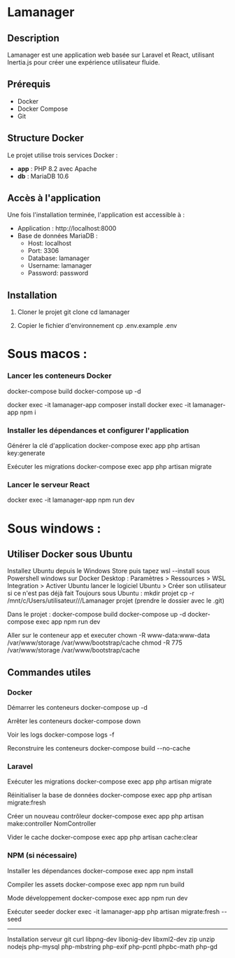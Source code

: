 # Lamanager

## Description
Lamanager est une application web basée sur Laravel et React, utilisant Inertia.js pour créer une expérience utilisateur fluide.

## Prérequis
- Docker
- Docker Compose
- Git

## Structure Docker
Le projet utilise trois services Docker :
- **app** : PHP 8.2 avec Apache
- **db** : MariaDB 10.6


## Accès à l'application
Une fois l'installation terminée, l'application est accessible à :
- Application : http://localhost:8000
- Base de données MariaDB :
  - Host: localhost
  - Port: 3306
  - Database: lamanager
  - Username: lamanager
  - Password: password


## Installation

1. Cloner le projet
git clone <url-du-repo>
cd lamanager

2. Copier le fichier d'environnement
cp .env.example .env

# Sous macos :

### Lancer les conteneurs Docker
docker-compose build
docker-compose up -d

docker exec -it lamanager-app composer install
docker exec -it lamanager-app npm i

### Installer les dépendances et configurer l'application

Générer la clé d'application
docker-compose exec app php artisan key:generate

Exécuter les migrations
docker-compose exec app php artisan migrate

### Lancer le serveur React
docker exec -it lamanager-app npm run dev

# Sous windows :

## Utiliser Docker sous Ubuntu
Installez Ubuntu depuis le Windows Store puis tapez wsl --install sous Powershell windows
sur Docker Desktop : Paramètres > Ressources > WSL Integration > Activer Ubuntu
lancer le logiciel Ubuntu > Créer son utilisateur si ce n'est pas déjà fait
Toujours sous Ubuntu :
mkdir projet
cp -r /mnt/c/Users/utilisateur/<votre>/<dossier>/Lamanager projet (prendre le dossier avec le .git)

Dans le projet :
docker-compose build
docker-compose up -d
docker-compose exec app npm run dev

Aller sur le conteneur app et executer
chown -R www-data:www-data /var/www/storage /var/www/bootstrap/cache
chmod -R 775 /var/www/storage /var/www/bootstrap/cache


## Commandes utiles

### Docker

Démarrer les conteneurs
docker-compose up -d

Arrêter les conteneurs
docker-compose down

Voir les logs
docker-compose logs -f

Reconstruire les conteneurs
docker-compose build --no-cache

### Laravel
Exécuter les migrations
docker-compose exec app php artisan migrate

Réinitialiser la base de données
docker-compose exec app php artisan migrate:fresh

Créer un nouveau contrôleur
docker-compose exec app php artisan make:controller NomController

Vider le cache
docker-compose exec app php artisan cache:clear


### NPM (si nécessaire)

Installer les dépendances
docker-compose exec app npm install

Compiler les assets
docker-compose exec app npm run build

Mode développement
docker-compose exec app npm run dev

Exécuter seeder
docker exec -it lamanager-app php artisan migrate:fresh --seed

---------------------------------------------
Installation serveur
git
curl
libpng-dev
libonig-dev
libxml2-dev
zip
unzip
nodejs
php-mysql
php-mbstring
php-exif
php-pcntl
phpbc-math
php-gd
